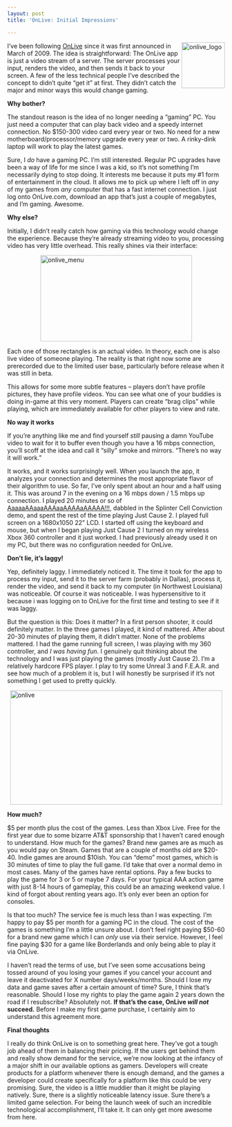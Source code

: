 ```yaml
---
layout: post
title: 'OnLive: Initial Impressions'

---
```


<a href="http://www.sethgholson.com/wp-content/uploads/2010/06/onlive_logo.jpg"><img style="display: inline; margin-left: 0px; margin-right: 0px; border: 0px;" title="onlive_logo" src="http://www.sethgholson.com/wp-content/uploads/2010/06/onlive_logo_thumb.jpg" border="0" alt="onlive_logo" width="100" height="106" align="right" /></a>I’ve been following <a title="Onlive (not OnLINE)" href="http://www.onlive.com" target="_blank">OnLive</a> since it was first announced in March of 2009. The idea is straightforward: The OnLive app is just a video stream of a server. The server processes your  input, renders the video, and then sends it back to your screen. A few of the less technical people I’ve described the concept to didn’t quite “get it” at first. They didn’t catch the major and minor ways this would change gaming.

<strong>Why bother?</strong>

The standout reason is the idea of no longer needing a “gaming” PC. You just need a computer that can play back video and a speedy internet connection. No $150-300 video card every year or two. No need for a new motherboard/processor/memory upgrade every year or two. A rinky-dink laptop will work to play the latest games.

Sure, I <em>do</em> have a gaming PC. I’m still interested. Regular PC upgrades have been a way of life for me since I was a kid, so it’s not something I’m necessarily dying to stop doing. It interests me because it puts my #1 form of entertainment in the cloud. It allows me to pick up where I left off in <em>any</em> of my games from <em>any</em> computer that has a fast internet connection. I just log onto OnLive.com, download an app that’s just a couple of megabytes, and I’m gaming. Awesome.

<strong>Why else?</strong>

Initially, I didn’t really catch how gaming via this technology would change the experience. Because they’re already streaming video to you, processing video has very little overhead. This really shines via their interface:

<img style="display: block; float: none; margin-left: auto; margin-right: auto; border: 0px;" title="onlive_menu" src="http://www.sethgholson.com/wp-content/uploads/2010/06/onlive_menu.jpg" border="0" alt="onlive_menu" width="351" height="199" />

Each one of those rectangles is an actual video. In theory, each one is also live video of someone playing. The reality is that right now some are prerecorded due to the limited user base, particularly before release when it was still in beta.

This allows for some more subtle features – players don’t have profile pictures, they have profile videos. You can see what one of your buddies is doing in-game at this very moment. Players can create “brag clips” while playing, which are immediately available for other players to view and rate.

<strong>No way it works</strong>

If you’re anything like me and find yourself <em>still</em> pausing a damn YouTube video to wait for it to buffer even though you have a 16 mbps connection, you’ll scoff at the idea and call it “silly” smoke and mirrors. “There’s no way it will work.”

It works, and it works surprisingly well. When you launch the app, it analyzes your connection and determines the most appropriate flavor of their algorithm to use. So far, I’ve only spent about an hour and a half using it. This was around 7 in the evening on a 16 mbps down / 1.5 mbps up connection. I played 20 minutes or so of <a title="I have to google it every time" href="http://www.dejobaan.com/aaaaa/" target="_blank">AaaaaAAaaaAAAaaAAAAaAAAAA!!!</a>, dabbled in the Splinter Cell Conviction demo, and spent the rest of the time playing Just Cause 2. I played full screen on a 1680x1050 22” LCD. I started off using the keyboard and mouse, but when I began playing Just Cause 2 I turned on my wireless Xbox 360 controller and it just worked. I had previously already used it on my PC, but there was no configuration needed for OnLive.

<strong>Don’t lie, it’s laggy!</strong>

Yep, definitely laggy. I immediately noticed it. The time it took for the app to process my input, send it to the server farm (probably in Dallas), process it, render the video, and send it back to my computer (in Northwest Louisiana) was noticeable. Of course it was noticeable. I was hypersensitive to it because i was logging on to OnLive for the first time and testing to see if it was laggy.

But the question is this: Does it matter? In a first person shooter, it could definitely matter. In the three games I played, it kind of mattered. After about 20-30 minutes of playing them, it didn’t matter. None of the problems mattered. I had the game running full screen, I was playing with my 360 controller, and<em> I was having fun</em>. I genuinely quit thinking about the technology and I was just playing the games (mostly Just Cause 2). I’m a relatively hardcore FPS player. I play to try some Unreal 3 and F.E.A.R. and see how much of a problem it is, but I will honestly be surprised if it’s not something I get used to pretty quickly.

<img style="display: block; float: none; margin-left: auto; margin-right: auto; border: 0px;" title="onlive" src="http://www.sethgholson.com/wp-content/uploads/2010/06/onlive_thumb.png" border="0" alt="onlive" width="491" height="264" />

<strong>How much?</strong>

$5 per month plus the cost of the games. Less than Xbox Live. Free for the first year due to some bizarre AT&amp;T sponsorship that I haven’t cared enough to understand. How much for the games? Brand new games are as much as you would pay on Steam. Games that are a couple of months old are $20-40. Indie games are around $10ish. You can “demo” most games, which is 30 minutes of time to play the full game. I’d take that over a normal demo in most cases. Many of the games have rental options. Pay a few bucks to play the game for 3 or 5 or maybe 7 days. For your typical AAA action game with just 8-14 hours of gameplay, this could be an amazing weekend value. I kind of forgot about renting years ago. It’s only ever been an option for consoles.

Is that too much? The service fee is much less than I was expecting. I’m happy to pay $5 per month for a gaming PC in the cloud. The cost of the games is something I’m a little unsure about. I don’t feel right paying $50-60 for a brand new game which I can <em>only</em> use via their service. However, I feel fine paying $30 for a game like Borderlands and only being able to play it via OnLive.

I haven’t read the terms of use, but I’ve seen some accusations being tossed around of you losing your games if you cancel your account and leave it deactivated for X number days/weeks/months. Should I lose my data and game saves after a certain amount of time? Sure, I think that’s reasonable. Should I lose my rights to play the game again 2 years down the road if I resubscribe? Absolutely not. <strong>If that’s the case, OnLive <em>will not</em> succeed.</strong> Before I make my first game purchase, I certainly aim to understand this agreement more.

<strong>Final thoughts</strong>

I really do think OnLive is on to something great here. They’ve got a tough job ahead of them in balancing their pricing. If the users get behind them and really show demand for the service, we’re now looking at the infancy of a major shift in our available options as gamers. Developers will create products for a platform whenever there is enough demand, and the games a developer could create specifically for a platform like this could be very promising. Sure, the video is a little muddier than it might be playing natively. Sure, there is a slightly noticeable latency issue. Sure there’s a limited game selection. For being the launch week of such an incredible technological accomplishment, I’ll take it. It can only get more awesome from here.
